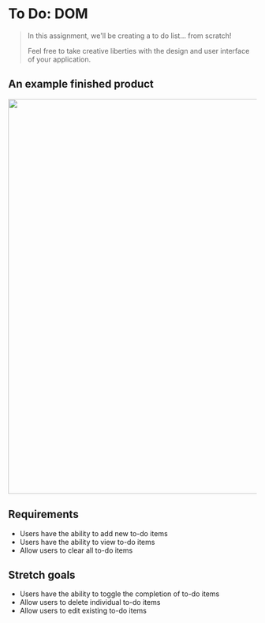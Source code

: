 # To Do: DOM

> In this assignment, we'll be creating a to do list... from scratch! 
> 
> Feel free to take creative liberties with the design and user interface of your application.

## An example finished product

<img src="to-do-dom.gif" width=800 />

## Requirements

* Users have the ability to add new to-do items
* Users have the ability to view to-do items
* Allow users to clear all to-do items

## Stretch goals

* Users have the ability to toggle the completion of to-do items
* Allow users to delete individual to-do items
* Allow users to edit existing to-do items
